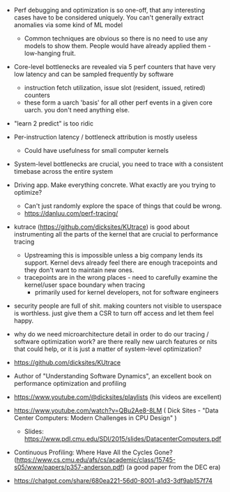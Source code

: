 - Perf debugging and optimization is so one-off, that any interesting cases have to be considered uniquely. You can't generally extract anomalies via some kind of ML model
  - Common techniques are obvious so there is no need to use any models to show them. People would have already applied them - low-hanging fruit.
- Core-level bottlenecks are revealed via 5 perf counters that have very low latency and can be sampled frequently by software
  - instruction fetch utilization, issue slot (resident, issued, retired) counters
  - these form a uarch 'basis' for all other perf events in a given core uarch. you don't need anything else.
- "learn 2 predict" is too ridic
- Per-instruction latency / bottleneck attribution is mostly useless
  - Could have usefulness for small computer kernels
- System-level bottlenecks are crucial, you need to trace with a consistent timebase across the entire system
- Driving app. Make everything concrete. What exactly are you trying to optimize?
  - Can't just randomly explore the space of things that could be wrong.
  - https://danluu.com/perf-tracing/
- kutrace (https://github.com/dicksites/KUtrace) is good about instrumenting all the parts of the kernel that are crucial to performance tracing
  - Upstreaming this is impossible unless a big company lends its support. Kernel devs already feel there are enough tracepoints and they don't want to maintain new ones.
  - tracepoints are in the wrong places - need to carefully examine the kernel/user space boundary when tracing
    - primarily used for kernel developers, not for software engineers
- security people are full of shit. making counters not visible to userspace is worthless. just give them a CSR to turn off access and let them feel happy.
- why do we need microarchitecture detail in order to do our tracing / software optimization work? are there really new uarch features or nits that could help, or it is just a matter of system-level optimization?

- https://github.com/dicksites/KUtrace
- Author of "Understanding Software Dynamics", an excellent book on performance optimization and profiling
- https://www.youtube.com/@dicksites/playlists (his videos are excellent)
- https://www.youtube.com/watch?v=QBu2Ae8-8LM ( Dick Sites - "Data Center Computers: Modern Challenges in CPU Design" )
  - Slides: https://www.pdl.cmu.edu/SDI/2015/slides/DatacenterComputers.pdf
- Continuous Profiling: Where Have All the Cycles Gone? (https://www.cs.cmu.edu/afs/cs/academic/class/15745-s05/www/papers/p357-anderson.pdf) (a good paper from the DEC era)
- https://chatgpt.com/share/680ea221-56d0-8001-a1d3-3df9ab157f74
